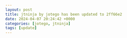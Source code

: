 ```yaml
---
layout: post
title: jtninja by jotego has been updated to 2ff66e2
date: 2024-04-07 20:24:42 +0000
categories: [jotego, jtninja]
tags: [update]
---
```


